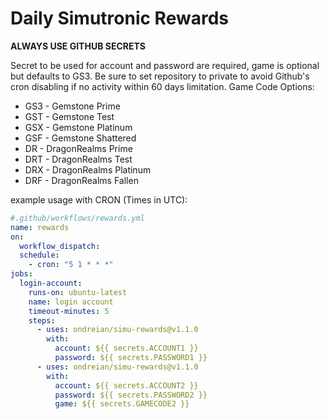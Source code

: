 # Daily Simutronic Rewards

**ALWAYS USE GITHUB SECRETS**

Secret to be used for account and password are required, game is optional but defaults to GS3. Be sure to set repository to private to avoid Github's cron disabling if no activity within 60 days limitation.
Game Code Options:
* GS3 - Gemstone Prime
* GST - Gemstone Test
* GSX - Gemstone Platinum
* GSF - Gemstone Shattered
* DR  - DragonRealms Prime
* DRT - DragonRealms Test
* DRX - DragonRealms Platinum
* DRF - DragonRealms Fallen

example usage with CRON (Times in UTC):

```yaml
#.github/workflows/rewards.yml
name: rewards
on:
  workflow_dispatch:
  schedule:
    - cron: "5 1 * * *"
jobs:
  login-account:
    runs-on: ubuntu-latest
    name: login account
    timeout-minutes: 5
    steps:
      - uses: ondreian/simu-rewards@v1.1.0
        with:
          account: ${{ secrets.ACCOUNT1 }}
          password: ${{ secrets.PASSWORD1 }}
      - uses: ondreian/simu-rewards@v1.1.0
        with:
          account: ${{ secrets.ACCOUNT2 }}
          password: ${{ secrets.PASSWORD2 }}
          game: ${{ secrets.GAMECODE2 }}
```
